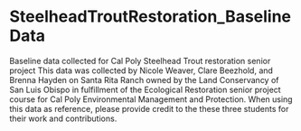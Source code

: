 # SteelheadTroutRestoration_BaselineData
Baseline data collected for Cal Poly Steelhead Trout restoration senior project
This data was collected by Nicole Weaver, Clare Beezhold, and Brenna Hayden on Santa Rita Ranch owned by the Land Conservancy of San Luis Obispo in fulfillment of the Ecological Restoration senior project course for Cal Poly Environmental Management and Protection.
When using this data as reference, please provide credit to the these three students for their work and contributions.
